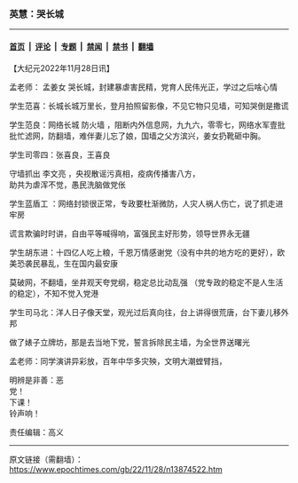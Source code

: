 ### 英慧：哭长城

---

#### [首页](../../../..?n13874522) &nbsp;|&nbsp; [评论](../../../../../epoch-comment?n13874522) &nbsp;|&nbsp; [专题](../../../../../epoch-special?n13874522) &nbsp;|&nbsp; [禁闻](../../../../../epoch-news?n13874522) &nbsp;|&nbsp; [禁书](../../../../../books?n13874522) &nbsp;|&nbsp; [翻墙](https://github.com/gfw-breaker/nogfw/blob/master/README.md?n13874522)


<div class="post_content" id="artbody" itemprop="articleBody">
 <!-- article content begin -->
 <p>
  【大纪元2022年11月28日讯】
 </p>
 <p>
  孟老师：
  <ok href="https://www.epochtimes.com/gb/tag/%E5%AD%9F%E5%A7%9C%E5%A5%B3.html">
   孟姜女
  </ok>
  哭长城，封建暴虐害民精，党育人民伟光正，学过之后啥心情
 </p>
 <p>
  学生范喜：长城长城万里长，登月拍照留影像，不见它物只见墙，可知哭倒是撒谎
 </p>
 <p>
  学生范良：网络长城
  <ok href="https://www.epochtimes.com/gb/tag/%E9%98%B2%E7%81%AB%E5%A2%99.html">
   防火墙
  </ok>
  ，阻断内外信息网，九九六，零零七，网络水军壹批批忙滤网，防翻墙，难伴妻儿忘了娘，国墙之父方滨兴，姜女扔靴砸中胸。
 </p>
 <p>
  学生司零四：张喜良，王喜良
 </p>
 <p>
  守墙抓出
  <ok href="https://www.epochtimes.com/gb/tag/%E6%9D%8E%E6%96%87%E4%BA%AE.html">
   李文亮
  </ok>
  ，央视散谣污真相，疫病传播害八方，
  <br/>
  助共为虐浑不觉，愚民洗脑做党伥
 </p>
 <p>
  学生蓝盾工 ：网络封锁很正常，专政要杜渐微防，人灾人祸人伤亡，说了抓走进牢房
 </p>
 <p>
  谎言欺骗时时讲，自由平等喊得响，富强民主好形势，领导世界永无疆
 </p>
 <p>
  学生胡东进：十四亿人吃上粮，千恩万情感谢党（没有中共的地方吃的更好），欧美恐袭民暴乱，生在国内最安康
 </p>
 <p>
  莫破网，不翻墙，坐井观天夸党纲，稳定总比动乱强 （党专政的稳定不是人生活的稳定），不知不觉入党港
 </p>
 <p>
  学生司马北：洋人日子像天堂，观光过后真向往，台上讲得很荒唐，台下妻儿移外邦
 </p>
 <p>
  做了婊子立牌坊，那是去当地下党，誓言拆除民主墙，为全世界送曙光
 </p>
 <p>
  孟老师：同学演讲异彩放，百年中华多灾殃，文明大潮螳臂挡，
 </p>
 <p>
  明辨是非善：恶
  <br/>
  党！
  <br/>
  下课！
  <br/>
  铃声响！
 </p>
 <p>
  责任编辑：高义
 </p>
 <!-- article content end -->
 <div id="below_article_ad">
 </div>
</div>


---

原文链接（需翻墙）：https://www.epochtimes.com/gb/22/11/28/n13874522.htm